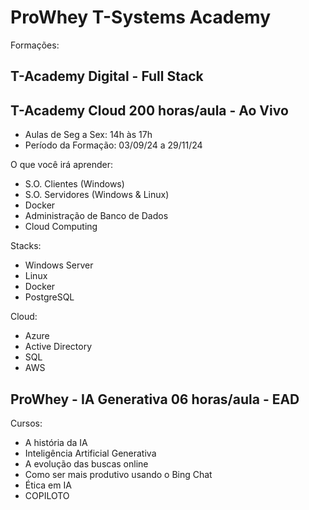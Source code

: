 # ProWhey T-Systems Academy
Formações: 
## T-Academy Digital - Full Stack

## T-Academy Cloud 200 horas/aula - Ao Vivo
- Aulas de Seg a Sex: 14h às 17h 
- Período da Formação: 03/09/24 a 29/11/24
  
O que você irá aprender:

- S.O. Clientes (Windows)
- S.O. Servidores (Windows & Linux)
- Docker
- Administração de Banco de Dados
- Cloud Computing

Stacks: 

- Windows Server
- Linux
- Docker
- PostgreSQL

Cloud: 
- Azure
- Active Directory
- SQL
- AWS

## ProWhey - IA Generativa 06 horas/aula - EAD
Cursos:

-  A história da IA
-  Inteligência Artificial Generativa
-  A evolução das buscas online
-  Como ser mais produtivo usando o Bing Chat
-  Ética em IA
-  COPILOTO

